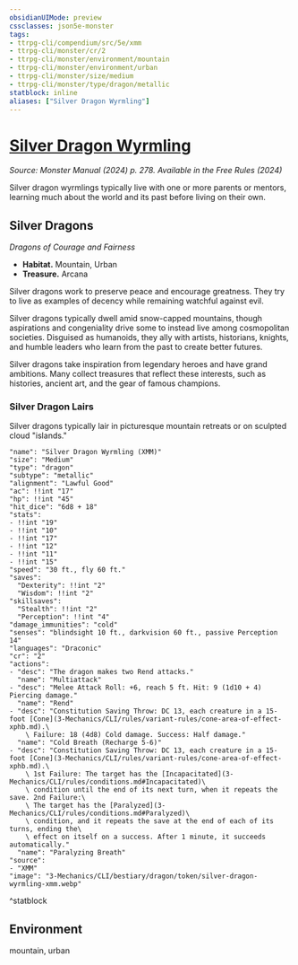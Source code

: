 ```yaml
---
obsidianUIMode: preview
cssclasses: json5e-monster
tags:
- ttrpg-cli/compendium/src/5e/xmm
- ttrpg-cli/monster/cr/2
- ttrpg-cli/monster/environment/mountain
- ttrpg-cli/monster/environment/urban
- ttrpg-cli/monster/size/medium
- ttrpg-cli/monster/type/dragon/metallic
statblock: inline
aliases: ["Silver Dragon Wyrmling"]
---
```

# [Silver Dragon Wyrmling](3-Mechanics\CLI\bestiary\dragon/silver-dragon-wyrmling-xmm.md)
*Source: Monster Manual (2024) p. 278. Available in the Free Rules (2024)*  

Silver dragon wyrmlings typically live with one or more parents or mentors, learning much about the world and its past before living on their own.

## Silver Dragons

*Dragons of Courage and Fairness*

- **Habitat.** Mountain, Urban  
- **Treasure.** Arcana  

Silver dragons work to preserve peace and encourage greatness. They try to live as examples of decency while remaining watchful against evil.

Silver dragons typically dwell amid snow-capped mountains, though aspirations and congeniality drive some to instead live among cosmopolitan societies. Disguised as humanoids, they ally with artists, historians, knights, and humble leaders who learn from the past to create better futures.

Silver dragons take inspiration from legendary heroes and have grand ambitions. Many collect treasures that reflect these interests, such as histories, ancient art, and the gear of famous champions.

### Silver Dragon Lairs

Silver dragons typically lair in picturesque mountain retreats or on sculpted cloud "islands."

```statblock
"name": "Silver Dragon Wyrmling (XMM)"
"size": "Medium"
"type": "dragon"
"subtype": "metallic"
"alignment": "Lawful Good"
"ac": !!int "17"
"hp": !!int "45"
"hit_dice": "6d8 + 18"
"stats":
- !!int "19"
- !!int "10"
- !!int "17"
- !!int "12"
- !!int "11"
- !!int "15"
"speed": "30 ft., fly 60 ft."
"saves":
  "Dexterity": !!int "2"
  "Wisdom": !!int "2"
"skillsaves":
  "Stealth": !!int "2"
  "Perception": !!int "4"
"damage_immunities": "cold"
"senses": "blindsight 10 ft., darkvision 60 ft., passive Perception 14"
"languages": "Draconic"
"cr": "2"
"actions":
- "desc": "The dragon makes two Rend attacks."
  "name": "Multiattack"
- "desc": "Melee Attack Roll: +6, reach 5 ft. Hit: 9 (1d10 + 4) Piercing damage."
  "name": "Rend"
- "desc": "Constitution Saving Throw: DC 13, each creature in a 15-foot [Cone](3-Mechanics/CLI/rules/variant-rules/cone-area-of-effect-xphb.md).\
    \ Failure: 18 (4d8) Cold damage. Success: Half damage."
  "name": "Cold Breath (Recharge 5-6)"
- "desc": "Constitution Saving Throw: DC 13, each creature in a 15-foot [Cone](3-Mechanics/CLI/rules/variant-rules/cone-area-of-effect-xphb.md).\
    \ 1st Failure: The target has the [Incapacitated](3-Mechanics/CLI/rules/conditions.md#Incapacitated)\
    \ condition until the end of its next turn, when it repeats the save. 2nd Failure:\
    \ The target has the [Paralyzed](3-Mechanics/CLI/rules/conditions.md#Paralyzed)\
    \ condition, and it repeats the save at the end of each of its turns, ending the\
    \ effect on itself on a success. After 1 minute, it succeeds automatically."
  "name": "Paralyzing Breath"
"source":
- "XMM"
"image": "3-Mechanics/CLI/bestiary/dragon/token/silver-dragon-wyrmling-xmm.webp"
```
^statblock

## Environment

mountain, urban